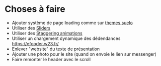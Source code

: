 # Choses à faire

- Ajouter système de page loading comme sur [themes.suelo](http://themes.suelo.pl/)
- Utiliser des [Sliders](http://kenwheeler.github.io/slick/)
- Utiliser des [Staggering animations](https://css-tricks.com/staggering-animations/)
- Utiliser un chargement dynamique des dédendances <https://efooder.w23.fr/>
- Enlever "website" du texte de présentation
- Ajouter une photo pour le site (quand on envoie le lien sur messenger)
- Faire remonter le header avec le scroll
